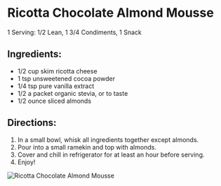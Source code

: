 # Ricotta Chocolate Almond Mousse

1 Serving: 1/2 Lean, 1 3/4 Condiments, 1 Snack

## Ingredients:
* 1/2 cup skim ricotta cheese
* 1 tsp unsweetened cocoa powder
* 1/4 tsp pure vanilla extract
* 1/2 a packet organic stevia, or to taste
* 1/2 ounce sliced almonds

## Directions:
1. In a small bowl, whisk all ingredients together except almonds. 
2. Pour into a small ramekin and top with almonds. 
3. Cover and chill in refrigerator for at least an hour before serving. 
4. Enjoy!

![Ricotta Chocolate Almond Mousse](./Ricotta%20Chocolate%20Almond%20Mousse.png)

